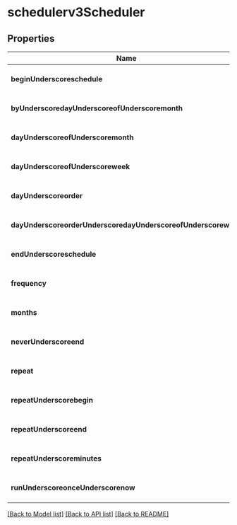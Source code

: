# schedulerv3Scheduler

## Properties
Name | Type | Description | Notes
------------ | ------------- | ------------- | -------------
**beginUnderscoreschedule** | **string** |  | [optional] [default to null]
**byUnderscoredayUnderscoreofUnderscoremonth** | **boolean** |  | [optional] [default to null]
**dayUnderscoreofUnderscoremonth** | **string** |  | [optional] [default to null]
**dayUnderscoreofUnderscoreweek** | [**array[Schedulerv3DayOfWeek]**](Schedulerv3DayOfWeek.md) |  | [optional] [default to null]
**dayUnderscoreorder** | [**Schedulerv3DayOrder**](Schedulerv3DayOrder.md) |  | [optional] [default to null]
**dayUnderscoreorderUnderscoredayUnderscoreofUnderscoreweek** | [**Schedulerv3DayOfWeek**](Schedulerv3DayOfWeek.md) |  | [optional] [default to null]
**endUnderscoreschedule** | **string** |  | [optional] [default to null]
**frequency** | [**Schedulerv3Frequency**](Schedulerv3Frequency.md) |  | [optional] [default to null]
**months** | [**array[Schedulerv3Month]**](Schedulerv3Month.md) |  | [optional] [default to null]
**neverUnderscoreend** | **boolean** |  | [optional] [default to null]
**repeat** | **integer** |  | [optional] [default to null]
**repeatUnderscorebegin** | [**Schedulerv3RepeatBegin**](Schedulerv3RepeatBegin.md) |  | [optional] [default to null]
**repeatUnderscoreend** | [**Schedulerv3RepeatEnd**](Schedulerv3RepeatEnd.md) |  | [optional] [default to null]
**repeatUnderscoreminutes** | **integer** |  | [optional] [default to null]
**runUnderscoreonceUnderscorenow** | **boolean** |  | [optional] [default to null]

[[Back to Model list]](../README.md#documentation-for-models) [[Back to API list]](../README.md#documentation-for-api-endpoints) [[Back to README]](../README.md)


